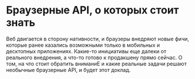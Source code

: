 # Браузерные API, о которых стоит знать

Веб двигается в сторону нативности, и браузеры внедряют новые фичи, которые ранее казались возможными только в мобильных и десктопных приложениях. Какие-то инициативы еще далеки от реального внедрения, а что-то готово к продакшену прямо сейчас. О том, на что стоит обратить вниманиЕ и какие реальные задачи решают необычные браузерные API, и будет этот доклад.
